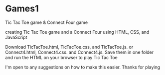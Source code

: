 # Games1
Tic Tac Toe game & Connect Four game


creating Tic Tac Toe game and a Connect Four using HTML, CSS, and JavaScript

Download TicTacToe.html, TicTacToe.css, and TicTacToe.js. or Connect4.html, Connect4.css. and Connect4.js. Save them in one folder and run the HTML on your browser to play Tic Tac Toe



I'm open to any suggestions on how to make this easier.  Thanks for playing
